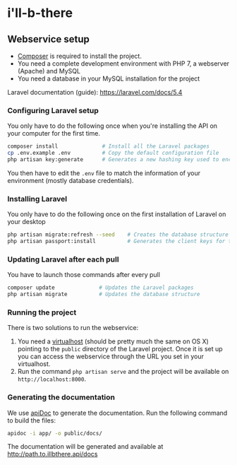 # i'll-b-there

## Webservice setup

 - [Composer](https://getcomposer.org/download/) is required to install the project.
 - You need a complete development environment with PHP 7, a webserver (Apache) and MySQL
 - You need a database in your MySQL installation for the project

 Laravel documentation (guide): https://laravel.com/docs/5.4

### Configuring Laravel setup

You only have to do the following once when you're installing the API on your computer for the first time.

```sh
composer install              # Install all the Laravel packages
cp .env.example .env          # Copy the default configuration file
php artisan key:generate      # Generates a new hashing key used to encrypt passwords and stuff
```

You then have to edit the `.env` file to match the information of your environment (mostly database credentials).

### Installing Laravel

You only have to do the following once on the first installation of Laravel on your desktop

```sh
php artisan migrate:refresh --seed    # Creates the database structure and fills it with test / default data
php artisan passport:install          # Generates the client keys for the OAuth2 authentication
```

### Updating Laravel after each pull

You have to launch those commands after every pull

```sh
composer update              # Updates the Laravel packages
php artisan migrate          # Updates the database structure
```

### Running the project

There is two solutions to run the webservice:

 1. You need a [virtualhost](https://www.digitalocean.com/community/tutorials/how-to-set-up-apache-virtual-hosts-on-ubuntu-14-04-lts) (should be pretty much the same on OS X) pointing to the `public` directory of the Laravel project. Once it is set up you can access the webservice through the URL you set in your virtualhost.
 2. Run the command `php artisan serve` and the project will be available on `http://localhost:8000`.

 ### Generating the documentation

 We use [apiDoc](http://apidocjs.com/) to generate the documentation. Run the following command to build the files:

 ```sh
 apidoc -i app/ -o public/docs/
 ```

 The documentation will be generated and available at http://path.to.illbthere.api/docs